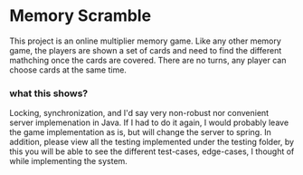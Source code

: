 # Memory Scramble

This project is an online multiplier memory game. Like any other memory game, the players are shown a set of cards 
and need to find the different mathching once the cards are covered. There are no turns, any player can choose cards
at the same time.

### what this shows?

Locking, synchronization, and I'd say very non-robust nor convenient server implemenation in Java. If I had to do it again, I would probably
leave the game implementation as is, but will change the server to spring. In addition, please view all the testing implemented under the testing folder, by this you will be able to see the different test-cases, edge-cases, I thought of while implementing the system.



